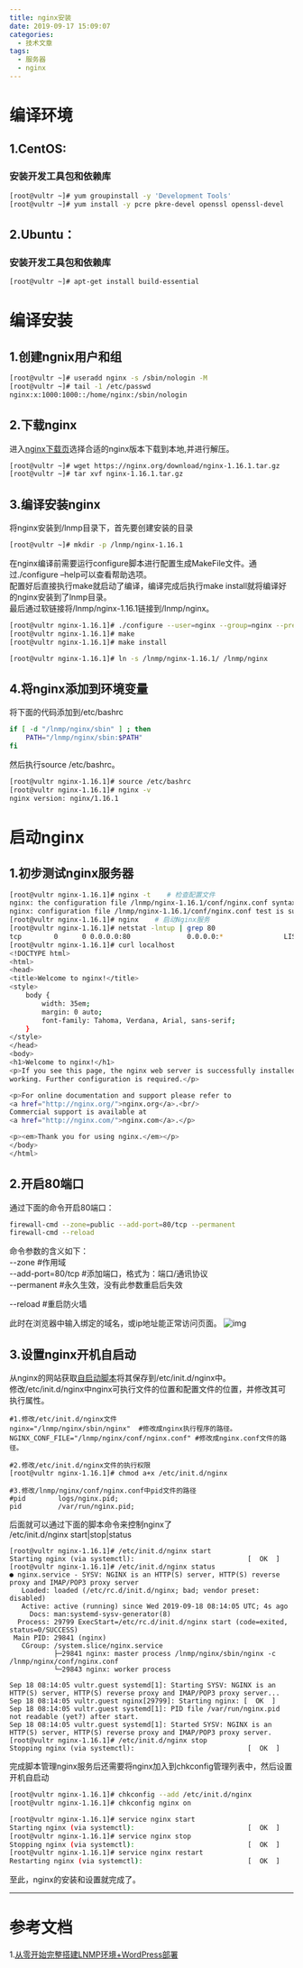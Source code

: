 ```yaml
---
title: nginx安装
date: 2019-09-17 15:09:07
categories:
  - 技术文章
tags:
  - 服务器
  - nginx
---
```


# 编译环境
## 1.CentOS:  
### 安装开发工具包和依赖库  
```bash
[root@vultr ~]# yum groupinstall -y 'Development Tools'
[root@vultr ~]# yum install -y pcre pkre-devel openssl openssl-devel
```

## 2.Ubuntu：
### 安装开发工具包和依赖库  
```bash
[root@vultr ~]# apt-get install build-essential
```


# 编译安装
## 1.创建ngnix用户和组
```bash
[root@vultr ~]# useradd nginx -s /sbin/nologin -M
[root@vultr ~]# tail -1 /etc/passwd
nginx:x:1000:1000::/home/nginx:/sbin/nologin
```

## 2.下载nginx
进入[nginx下载页](https://nginx.org/en/download.html)选择合适的nginx版本下载到本地,并进行解压。  
```bash
[root@vultr ~]# wget https://nginx.org/download/nginx-1.16.1.tar.gz
[root@vultr ~]# tar xvf nginx-1.16.1.tar.gz
```

## 3.编译安装nginx
将nginx安装到/lnmp目录下，首先要创建安装的目录
```bash
[root@vultr ~]# mkdir -p /lnmp/nginx-1.16.1
```
在nginx编译前需要运行configure脚本进行配置生成MakeFile文件。通过./configure –help可以查看帮助选项。  
配置好后直接执行make就启动了编译，编译完成后执行make install就将编译好的nginx安装到了lnmp目录。  
最后通过软链接将/lnmp/nginx-1.16.1链接到/lnmp/nginx。    
```bash
[root@vultr nginx-1.16.1]# ./configure --user=nginx --group=nginx --prefix=/lnmp/nginx-1.16.1 --with-http_stub_status_module --with-http_ssl_module
[root@vultr nginx-1.16.1]# make
[root@vultr nginx-1.16.1]# make install

[root@vultr nginx-1.16.1]# ln -s /lnmp/nginx-1.16.1/ /lnmp/nginx
```

## 4.将nginx添加到环境变量
将下面的代码添加到/etc/bashrc  
```bash
if [ -d "/lnmp/nginx/sbin" ] ; then
    PATH="/lnmp/nginx/sbin:$PATH"
fi
```
然后执行source /etc/bashrc。  
```bash
[root@vultr nginx-1.16.1]# source /etc/bashrc
[root@vultr nginx-1.16.1]# nginx -v
nginx version: nginx/1.16.1
```

# 启动nginx
## 1.初步测试nginx服务器
```bash
[root@vultr nginx-1.16.1]# nginx -t    # 检查配置文件
nginx: the configuration file /lnmp/nginx-1.16.1/conf/nginx.conf syntax is ok
nginx: configuration file /lnmp/nginx-1.16.1/conf/nginx.conf test is successful
[root@vultr nginx-1.16.1]# nginx    # 启动Nginx服务
[root@vultr nginx-1.16.1]# netstat -lntup | grep 80
tcp        0      0 0.0.0.0:80              0.0.0.0:*               LISTEN      29382/nginx: master
[root@vultr nginx-1.16.1]# curl localhost
<!DOCTYPE html>
<html>
<head>
<title>Welcome to nginx!</title>
<style>
    body {
        width: 35em;
        margin: 0 auto;
        font-family: Tahoma, Verdana, Arial, sans-serif;
    }
</style>
</head>
<body>
<h1>Welcome to nginx!</h1>
<p>If you see this page, the nginx web server is successfully installed and
working. Further configuration is required.</p>

<p>For online documentation and support please refer to
<a href="http://nginx.org/">nginx.org</a>.<br/>
Commercial support is available at
<a href="http://nginx.com/">nginx.com</a>.</p>

<p><em>Thank you for using nginx.</em></p>
</body>
</html>
```

## 2.开启80端口
通过下面的命令开启80端口：
```bash
firewall-cmd --zone=public --add-port=80/tcp --permanent
firewall-cmd --reload
```
命令参数的含义如下：  
--zone #作用域  
--add-port=80/tcp #添加端口，格式为：端口/通讯协议  
--permanent #永久生效，没有此参数重启后失效  

--reload #重启防火墙  

此时在浏览器中输入绑定的域名，或ip地址能正常访问页面。
![img](/files/nginx/installok.PNG)

## 3.设置nginx开机自启动
从nginx的网站获取[自启动脚本](https://www.nginx.com/resources/wiki/start/topics/examples/redhatnginxinit/)将其保存到/etc/init.d/nginx中。  
修改/etc/init.d/nginx中nginx可执行文件的位置和配置文件的位置，并修改其可执行属性。
```
#1.修改/etc/init.d/nginx文件
nginx="/lnmp/nginx/sbin/nginx"  #修改成nginx执行程序的路径。
NGINX_CONF_FILE="/lnmp/nginx/conf/nginx.conf" #修改成nginx.conf文件的路径。

#2.修改/etc/init.d/nginx文件的执行权限
[root@vultr nginx-1.16.1]# chmod a+x /etc/init.d/nginx

#3.修改/lnmp/nginx/conf/nginx.conf中pid文件的路径
#pid        logs/nginx.pid;
pid         /var/run/nginx.pid;
```
后面就可以通过下面的脚本命令来控制nginx了  
/etc/init.d/nginx start|stop|status
```
[root@vultr nginx-1.16.1]# /etc/init.d/nginx start
Starting nginx (via systemctl):                            [  OK  ]
[root@vultr nginx-1.16.1]# /etc/init.d/nginx status
● nginx.service - SYSV: NGINX is an HTTP(S) server, HTTP(S) reverse proxy and IMAP/POP3 proxy server
   Loaded: loaded (/etc/rc.d/init.d/nginx; bad; vendor preset: disabled)
   Active: active (running) since Wed 2019-09-18 08:14:05 UTC; 4s ago
     Docs: man:systemd-sysv-generator(8)
  Process: 29799 ExecStart=/etc/rc.d/init.d/nginx start (code=exited, status=0/SUCCESS)
 Main PID: 29841 (nginx)
   CGroup: /system.slice/nginx.service
           ├─29841 nginx: master process /lnmp/nginx/sbin/nginx -c /lnmp/nginx/conf/nginx.conf
           └─29843 nginx: worker process

Sep 18 08:14:05 vultr.guest systemd[1]: Starting SYSV: NGINX is an HTTP(S) server, HTTP(S) reverse proxy and IMAP/POP3 proxy server...
Sep 18 08:14:05 vultr.guest nginx[29799]: Starting nginx: [  OK  ]
Sep 18 08:14:05 vultr.guest systemd[1]: PID file /var/run/nginx.pid not readable (yet?) after start.
Sep 18 08:14:05 vultr.guest systemd[1]: Started SYSV: NGINX is an HTTP(S) server, HTTP(S) reverse proxy and IMAP/POP3 proxy server.
[root@vultr nginx-1.16.1]# /etc/init.d/nginx stop
Stopping nginx (via systemctl):                            [  OK  ]
```
完成脚本管理nginx服务后还需要将nginx加入到chkconfig管理列表中，然后设置开机自启动    
```bash
[root@vultr nginx-1.16.1]# chkconfig --add /etc/init.d/nginx
[root@vultr nginx-1.16.1]# chkconfig nginx on

[root@vultr nginx-1.16.1]# service nginx start
Starting nginx (via systemctl):                            [  OK  ]
[root@vultr nginx-1.16.1]# service nginx stop
Stopping nginx (via systemctl):                            [  OK  ]
[root@vultr nginx-1.16.1]# service nginx restart
Restarting nginx (via systemctl):                          [  OK  ]
```

至此，nginx的安装和设置就完成了。  

----
# 参考文档
1.[从零开始完整搭建LNMP环境+WordPress部署](https://blog.51cto.com/xpleaf/1903115)  


